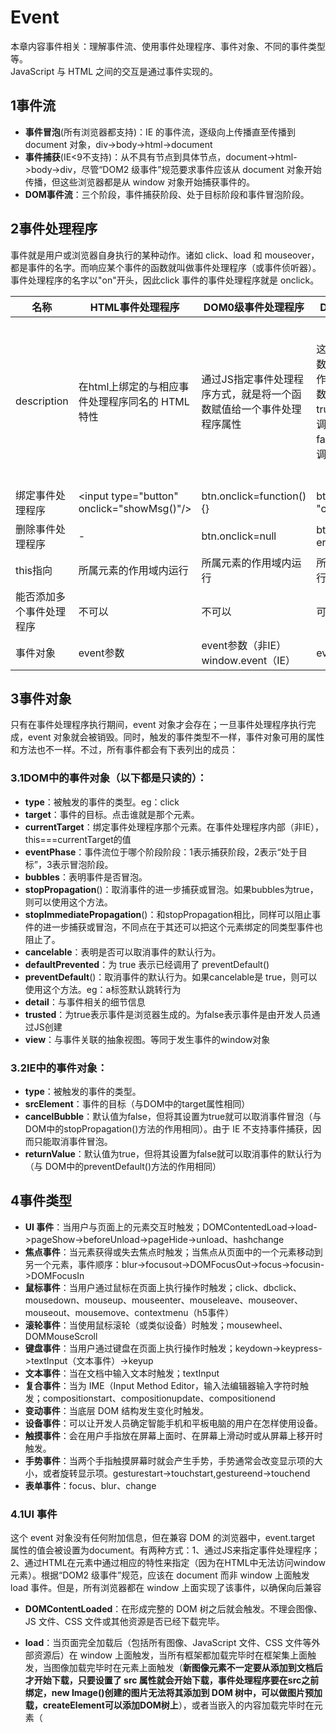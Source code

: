 # Event
本章内容事件相关：理解事件流、使用事件处理程序、事件对象、不同的事件类型等。<br/>
JavaScript 与 HTML 之间的交互是通过事件实现的。

## 1事件流
* **事件冒泡**(所有浏览器都支持)：IE 的事件流，逐级向上传播直至传播到 document 对象，div->body->html->document
* **事件捕获**(IE<9不支持)：从不具有节点到具体节点，document->html->body->div，尽管“DOM2 级事件”规范要求事件应该从 document 对象开始传播，但这些浏览器都是从 window 对象开始捕获事件的。
* **DOM事件流**：三个阶段，事件捕获阶段、处于目标阶段和事件冒泡阶段。

## 2事件处理程序
事件就是用户或浏览器自身执行的某种动作。诸如 click、load 和 mouseover，都是事件的名字。而响应某个事件的函数就叫做事件处理程序（或事件侦听器）。事件处理程序的名字以"on"开头，因此click 事件的事件处理程序就是 onclick。

| 名称 |HTML事件处理程序|DOM0级事件处理程序| DOM2级事件处理程序 | IE事件处理程序 |
| --- | --- | --- | --- | --- |
| description |在html上绑定的与相应事件处理程序同名的 HTML 特性  | 通过JS指定事件处理程序方式，就是将一个函数赋值给一个事件处理程序属性 |这两个方法接受3个参数：要处理的事件名、作为事件处理程序的函数和一个布尔值。true，表示在捕获阶段调用事件处理程序；false，表示在冒泡阶段调用事件处理程序  | 这两个方法接受两个参数：事件处理程序名称与事件处理程序函数。由于IE8及更早版本只支持事件冒泡，所以通过attachEvent()添加的事件处理程序都会被添加到冒泡阶段 |
| 绑定事件处理程序 | \<input type="button" onclick="showMsg()"\/> | btn.onclick=function(){} | btn.addEventListener( "click",handle,false) | btn.attachEvent( "onclick",handle) |
| 删除事件处理程序 | - | btn.onclick=null | btn.removeEventListen er("click",handle,false)|btn.detachEvent( "onclick",handle) |
| this指向 | 所属元素的作用域内运行 | 所属元素的作用域内运行 | 所属元素的作用域内运行 | 在全局作用域中运行 |
| 能否添加多个事件处理程序 | 不可以 | 不可以 | 可以 | 可以 |
| 事件对象 | event参数 | event参数（非IE）window.event（IE） | event参数 | event参数 或 window.event |

## 3事件对象
只有在事件处理程序执行期间，event 对象才会存在；一旦事件处理程序执行完
成，event 对象就会被销毁。同时，触发的事件类型不一样，事件对象可用的属性和方法也不一样。不过，所有事件都会有下表列出的成员：
### 3.1DOM中的事件对象（以下都是只读的）：
* **type**：被触发的事件的类型。eg：click
* **target**：事件的目标。点击谁就是那个元素。
* **currentTarget**：绑定事件处理程序那个元素。在事件处理程序内部（非IE），this===currentTarget的值
* **eventPhase**：事件流位于哪个阶段阶段：1表示捕获阶段，2表示“处于目标”，3表示冒泡阶段。
* **bubbles**：表明事件是否冒泡。
* **stopPropagation**()：取消事件的进一步捕获或冒泡。如果bubbles为true，则可以使用这个方法。
* **stopImmediatePropagation**()：和stopPropagation相比，同样可以阻止事件的进一步捕获或冒泡，不同点在于其还可以把这个元素绑定的同类型事件也阻止了。
* **cancelable**：表明是否可以取消事件的默认行为。
* **defaultPrevented**：为 true 表示已经调用了 preventDefault()
* **preventDefault**()：取消事件的默认行为。如果cancelable是 true，则可以使用这个方法。eg：a标签默认跳转行为
* **detail**：与事件相关的细节信息
* **trusted**：为true表示事件是浏览器生成的。为false表示事件是由开发人员通过JS创建
* **view**：与事件关联的抽象视图。等同于发生事件的window对象
### 3.2IE中的事件对象：
* **type**：被触发的事件的类型。
* **srcElement**：事件的目标（与DOM中的target属性相同）
* **cancelBubble**：默认值为false，但将其设置为true就可以取消事件冒泡（与DOM中的stopPropagation()方法的作用相同）。由于 IE 不支持事件捕获，因而只能取消事件冒泡。
* **returnValue**：默认值为true，但将其设置为false就可以取消事件的默认行为（与
DOM中的preventDefault()方法的作用相同）

## 4事件类型

* **UI 事件**：当用户与页面上的元素交互时触发；DOMContentedLoad->load->pageShow->beforeUnload->pageHide->unload、hashchange
* **焦点事件**：当元素获得或失去焦点时触发；当焦点从页面中的一个元素移动到另一个元素，事件顺序：blur->focusout->DOMFocusOut->focus->focusin->DOMFocusIn
* **鼠标事件**：当用户通过鼠标在页面上执行操作时触发；click、dbclick、mousedown、mouseup、mouseenter、mouseleave、mouseover、mouseout、mousemove、contextmenu（h5事件）
* **滚轮事件**：当使用鼠标滚轮（或类似设备）时触发；mousewheel、DOMMouseScroll
* **键盘事件**：当用户通过键盘在页面上执行操作时触发；keydown->keypress->textInput（文本事件）->keyup
* **文本事件**：当在文档中输入文本时触发；textInput
* **复合事件**：当为 IME（Input Method Editor，输入法编辑器输入字符时触发；compositionstart、compositionupdate、compositionend
* **变动事件**：当底层 DOM 结构发生变化时触发。
* **设备事件**：可以让开发人员确定智能手机和平板电脑的用户在怎样使用设备。
* **触摸事件**：会在用户手指放在屏幕上面时、在屏幕上滑动时或从屏幕上移开时触发。
* **手势事件**：当两个手指触摸屏幕时就会产生手势，手势通常会改变显示项的大小，或者旋转显示项。gesturestart->touchstart,gestureend->touchend
* **表单事件**：focus、blur、change

### 4.1UI 事件
这个 event 对象没有任何附加信息，但在兼容 DOM 的浏览器中，event.target 属性的值会被设置为document。有两种方式：1、通过JS来指定事件处理程序；2、通过HTML在<body>元素中通过相应的特性来指定（因为在HTML中无法访问window元素）。根据“DOM2 级事件”规范，应该在 document 而非 window 上面触发 load 事件。但是，所有浏览器都在 window 上面实现了该事件，以确保向后兼容
* **DOMContentLoaded**：在形成完整的 DOM 树之后就会触发。不理会图像、JS 文件、CSS 文件或其他资源是否已经下载完毕。
* **load**：当页面完全加载后（包括所有图像、JavaScript 文件、CSS 文件等外部资源后）在 window 上面触发，当所有框架都加载完毕时在框架集上面触发，当图像加载完毕时在<img>元素上面触发（**新图像元素不一定要从添加到文档后才开始下载，只要设置了 src 属性就会开始下载，事件处理程序要在src之前绑定，new Image()创建的图片无法将其添加到 DOM 树中，可以做图片预加载，createElement可以添加DOM树上**），或者当嵌入的内容加载完毕时在元素（ **<script>（IE<=8不支持script的onload）、<link>（只有IE和Opera支持）等，与图像不同，只有在设置了src 属性并将该元素添加到文档后，才会开始下载文件**）元素上面触发。
* **pageshow**：在页面显示时触发，无论该页面是否来自 bfcache。在重新加载的页面中，pageshow 会在 load 事件触发后触发；另外要注意的是，虽然这个事件的目标是 document，但必须将其事件处理程序添加到 window。
* **pagehide**：会在浏览器卸载页面的时候触发，而且是在unload 事件之前触发。与 pageshow 事件一样，pagehide 在 document 上面触发，但其事件处理程序必须要添加到 window 对象。
* **beforeunload**：会在浏览器卸载页面之前触发，可以通过它来取消卸载并继续使用原有页面。离不离开当前页面控制器必须交给用户，出现弹窗让用户自己选择。为了显示这个弹出对话框，必须将 event.returnValue 的值设置为要显示给用户的字符串（对IE 及 Fiefox 而言），同时作为函数的值返回（对 Safari 和 Chrome 而言）
* **unload**：当页面完全卸载后在 window 上面触发（**一般用于清除引用，以避免内存泄漏**），当所有框架都卸载后在框架集上面触发，或者当嵌入的内容卸载完毕后在元素上面触发。
* **hashchange**：在 URL 的参数列表（及 URL 中“#”号后面的所有字符串）发生变化时通知开发人员。必须要把 hashchange 事件处理程序添加给 window 对象。
* **resize**：当窗口或框架的大小变化时在 window 或框架上面触发。（**不要在这个事件的处理程序中加入大计算量的代码，因为这些代码有可能被频繁执行，从而导致浏览器反应明显变慢**）
* **scroll**：当用户滚动带滚动条的元素中的内容时，在该元素上面触发。<body>元素中包含所加载页面的滚动条。（**与 resize 事件类似，scroll 事件也会在文档被滚动期间重复被触发，所以有必要尽量保持事件处理程序的代码简单**）
* **abort**：在用户停止下载过程时，如果嵌入的内容没有加载完，则在元素上面触发。
* **error**：当发生 JavaScript 错误时在 window 上面触发，当无法加载图像时在<img>元素上面触发，当无法加载嵌入内容时在元素上面触发，或者当有一或多个框架无法加载时在框架集上面触发。
* **select**：与 select()方法对应的，当用户选择文本框（<input>或<texterea>）中的一或多个字符时触发。特有的事件对象的属性如下：
    * selectionStart：选择的字符开始位置。
    * selectionEnd：选择的字符结束位置。但是ie9以下版本不支持可以通过document.selection.createRange().text
* **readystatechange**：提供与文档或元素的加载状态有关的信息，支持readystatechange 事件的每个对象都有一个 readyState 属性，可能有以下5个值中的一个。uninitialized（未初始化，对象存在但尚未初始化）、loading（正在加载，对象正在加载数据）、loaded（加载完毕，对象加载数据完成）、interactive（交互，可以操作对象了，但还没有完全加载）、complete（完成，对象已经加载完毕）；可以用来确定外部的 JavaScript 和 CSS 文件是否已经加载完成，readyState 属性无论等于 "loaded" 还是"complete"都可以表示资源已经可用。
 
  #### pageshow和pagehide事件特有的事件对象属性：
  * **persisted**：如果页面被保存在了 bfcache 中，则这个属性的值为 true；否则，这个属性的值为 false；对于 pageshow事件，如果页面是从 bfcache 中加载的，那么 persisted 的值就是 true；对于 pagehide 事件，如果页面在卸载之后会被保存在 bfcache 中，那么 persisted 的值也会被设置为 true。因此，当第一次触发 pageshow 时，persisted 的值一定是 false，而在第一次触发 pagehide 时，persisted 就会变成 true（除非页面不会被保存在 bfcache 中）。
  `*知识扩展*：Firefox 和 Opera 有一个特性，名叫“往返缓存”（back-forward cache，或 bfcache），可以在用户使用浏览器的“后退”和“前进”按钮时加快页面的转换速度。这个缓存中不仅保存着页面数据，还保存了 DOM 和 JavaScript 的状态；实际上是将整个页面都保存在了内存里。如果页面位于 bfcache 中，那么再次打开该页面时就不会触发 load 事件。`
  #### hashchange事件特有的事件对象属性：
  * oldURL：("onhashchange" in window) && (document.documentMode ===undefined || document.documentMode > 7)判断支不支持
  * newURL：支持 hashchange 事件的浏览器有 IE8+、Firefox 3.6+、Safari 5+、Chrome 和 Opera 10.6+。在这些浏览器中，只有 Firefox 6+、Chrome 和 Opera 支持 oldURL 和 newURL 属性。为此，最好是使用 location对象来确定当前的参数列表
          
### 4.2焦点事件
利用这些事件并与 document.hasFocus()方法及document.activeElement 属性配合，可以知晓用户在页面上的行踪。

* **blur**：在元素失去焦点时触发。这个事件**不会冒泡**；
* **focus**：在元素获得焦点时触发。这个事件**不会冒泡**；
* **focusin/DOMFocusIn**：在元素获得焦点时触发。这个事件与 HTML 事件 focus 等价，但它冒泡。有兼容性问题
* **focusout/DOMFocusOut**：在元素失去焦点时触发。这个事件是 HTML 事件 blur 的通用版本。有兼容性问题

### 4.3鼠标事件
除了 **mouseenter** 和 **mouseleave**，所有鼠标事件都会**冒泡**。
* **click**：在用户单击主鼠标按钮（一般是左边的按钮）或者按下回车键时触发。只有onclick 事件处理程序既可以通过键盘也可以通过鼠标执行。**下面几个只能通过鼠标触发这个事件**。（**只有在同一个元素上相继触发 mousedown 和 mouseup 事件，才会触发 click 事件，mousedown->mouseup->click**）
* **dblclick**：在用户双击主鼠标按钮（一般是左边的按钮）时触发。（**mousedown->mouseup->click->mousedown->mouseup->click->dbclick**）
* **mousedown**：在用户按下了任意鼠标按钮时触发。
* **mouseup**：在用户释放鼠标按钮时触发。
* **mouseenter**：在鼠标光标从元素外部首次移动到元素范围之内时触发。这个事件**不冒泡**
* **mouseleave**：在位于元素上方的鼠标光标移动到元素范围之外时触发。这个事件**不冒泡**
* **mousemove**：当鼠标首次移入元素内会触发，同时在其子元素移入移除都会触发。
* **mouseover**：在鼠标移除该元素会触发，同时在其子元素移入移除都会触发。
* **contextmenu**（h5事件）：点击非主鼠标按钮触发。可以自定义上下文菜单，可取消默认行为。

  #### 鼠标事件特有的事件对象属性：

  * **clientX**：表示事件发生时鼠标指针在**视口**中的水平位置。
  * **clientY**：表示事件发生时鼠标指针在**视口**中的垂直位置。
  * **pageX**：表示事件发生时鼠标指针在**页面**中的水平位置。
  * **pageY**：表示事件发生时鼠标指针在**页面**中的垂直位置。
  * **screenX**：相对于**整个电脑屏幕**的水平位置。
  * **screenY**：相对于**整个电脑屏幕**的垂直位置。
  * **shiftKey/ctrlKey/altKey/metaKey(ie<9不支持metaKey)** ：修改键布尔值，虽然鼠标事件主要是使用鼠标来触发的，但在按下鼠标时键盘上的某些键的状态也可以影响到所要采取的操作。这些修改键就是 Shift、Ctrl、Alt 和 Meta（在 Windows 键盘中是 Windows 键，在mac中是 Cmd 键）
  * **relatedTarget/fromElement（ie<9的mouseover事件）/toElement（ie<9的mouseout事件）**：相关元素（**这个属性只对于 mouseover和mouseout事件才包含值；对于其他事件，这个属性的值是null**）。从当前元素转移到另外一个元素，当前元素或另外一个元素就是相关元素，要看是哪个事件类型。

  #### **mousedown** 和 **mouseup**事件，除了有以上事件对象属性之外，还有下面特殊属性：
  * **button**：0表示主鼠标按钮，1表示中间的鼠标按钮（鼠标滚轮按钮）2表示次鼠标按钮。

  #### **IE** 也通过下列属性为**鼠标事件**提供了更多信息:
  * **offsetX**：相对于**目标元素**的水平位置。目标元素就是target点击元素本身。
  * **offsetY**：相对于**目标元素**的垂直位置。
  * **shiftLeft/ctrlLeft/altLeft**：布尔值，表示是否按下了 Shift/Ctrl/Alt 键。如果shiftLeft/ctrlLeft/altLeft的值为true，则对应shiftKey/ctrlKey/altKey的值也为 true。


`*注意*：1、在页面没有滚动的情况下，pageX 和 pageY 的值与 clientX 和 clientY 的值相等；IE8 及更早版本不支持事件对象上的页面坐标，但可以通过计算得到 pageX = event.clientX + (document.body.scrollLeft ||
 document.documentElement.scrollLeft)
 2、iOS 和 Android 设备的实现非常特别，因为这些设备没有鼠标。在面向 iPhone 和 iPod 中的 Safari开发时，要记住以下几点。
 不支持 dblclick 事件。双击浏览器窗口会放大画面，而且没有办法改变该行为。
轻击可单击元素会触发 mousemove 事件。如果此操作会导致内容变化，将不再有其他事件发生；如果屏幕没有因此变化，那么会依次发生 mousedown、mouseup 和 click 事件。轻击不可单击的元素不会触发任何事件。可单击的元素是指那些单击可产生默认操作的元素（如链接），或者那些已经被指定了 onclick 事件处理程序的元素。
mousemove 事件也会触发 mouseover 和 mouseout 事件。
两个手指放在屏幕上且页面随手指移动而滚动时会触发 mousewheel 和 scroll 事件。`

### 4.4滚轮事件

* **mousewheel/DOMMouseScroll（Firefox）**：这个事件跟踪鼠标滚轮，类似于 Mac 的触控板。

  滚轮事件的事件对象属性除包含**鼠标事件**的所有标准信息外，mousewheel还包含一个特殊的 wheelDelta 属性，而DOMMouseScroll将滚轮信息保存在detail属性中：

  * wheelDelta：滚动的倍数。

### 4.5键盘事件

* **keydown**：当用户按下键盘上的任意键时触发，而且如果按住不放的话，会重复触发此事件。在文本框发生变化之前被触发的；
* **keypress**：当用户按下键盘上的字符键（插入或删除字符）时触发，而且如果按住不放的话，会重复触发此事件。在文本框发生变化之前被触发的；按下 Esc 键也会触发这个事件。Safari 3.1 之前的版本也会在用户按下非字符键时触发 keypress事件。
* **keyup**：当用户释放键盘上的键时触发。在文本框已经发生变化之后被触发的;
  #### 键盘事件特有的事件对象属性：
  由于存在跨浏览器问题，因此不推荐使用 key、keyIdentifier 或 char，location或keyLocation。

  * **shiftKey/ctrlKey/altKey/metaKey(ie<9不支持metaKey)** ：键盘事件与鼠标事件一样，都支持相同的修改键；
  * **keyCode**：在发生 keydown 和 keyup 事件时，keyCode 属性的值与 ASCII 码中对应小写字母或数字的编码相同；
  * **charCode**：这个属性只有在发生keypress 事件时才包含值，按下的那个键所代表字符的 ASCII 编码。此时的 keyCode通常等于0或者也可能等于所按键的键码；在取得了字符编码之后，就可以使用 String.fromCharCode()将其转换成实际的字符
  * **key**：为了取代 keyCode，值就是相应的文本字符（如“k”或“M”）；在按下非字符键时， key 的值是相应键的名（如“Shift”或“Down”）。
  * **char**：在按下字符键时的行为与 key 相同，但在按下非字符键时值为 null。
  * **keyIdentifier**：在按下非字符键（例如 Shift）的情况下与 key 的值相同，返回一个格式类似“U+0000”的字符串，表示 Unicode 值
  * **location/keyLocation**（Safari 和 Chrome）：这是一个数值，表示按下了什么位置上的键：0 表示默认键盘，1 表示左侧位置（例如左位的 Alt 键），2 表示右侧位置（例如右侧的 Shift 键），3 表示数字小键盘，4 表示移动设备键盘（也就是虚拟键盘），5 表示手柄（如任天堂 Wii 控制器）。但即有 bug——值始终是 0，除非按下
  了数字键盘（此时，值 为 3）；否则，不会是 1、2、4、5

### 4.6文本事件

* **textInput**：在文本插入文本框之前会触发 textInput 事件。keypress->textInput，它俩区别之一就是任何可以获得焦点的元素都可以触发 keypress 事件，但只有可编辑区域才能触发 textInput事件。区别之二是 textInput 事件只会在用户按下能够输入实际字符的键时才会被触发，而 keypress事件则在按下那些能够影响文本显示的键时也会触发（例如退格键）。

  #### 文本事件特有的事件对象属性：

  * **data**：用户输入的字符（而非字符编码）。
  * **inputMethod**：只有IE支持，表示把文本输入到文本框中的方式。

### 4.7复合事件
IE9+唯一支持复合事件的浏览器。要确定浏览器是否支持复合事件，可以使用document.implementation.hasFeature("CompositionEvent", "3.0")
* **compositionstart**：在 IME 的文本复合系统打开时触发，表示要开始输入了。
* **compositionupdate**：在向输入字段中插入新字符时触发。
* **compositionend**：在 IME 的文本复合系统关闭时触发，表示返回正常键盘输入状态。
  #### 复合事件特有的事件对象属性：

  * **data**：如果在 compositionstart 事件发生时访问，包含正在编辑的文本（例如，已经选中的需要马上替换的文本）；如果在 compositionupdate 事件发生时访问，包含正插入的新字符；如果在 compositionend 事件发生时访问，包含此次输入会话中插入的所有字符
### 4.8变动事件
* **DOMSubtreeModified**：在 DOM 结构中发生任何变化时触发。这个事件在其他任何事件触发后都会触发。
* **DOMNodeInserted**：在一个节点作为子节点被插入到另一个节点中时触发。在这个事件触发时，节点已经被插入到了新的父节点中。**会冒泡**
* **DOMNodeRemoved**：在节点从其父节点中被移除时触发。在这个事件触发时，节点尚未从其父节点删除，因此其 parentNode 属性仍然指向父节点（与 event.relatedNode 相同）。**会冒泡**
* **DOMNodeInsertedIntoDocument**：会在新插入的节点上面触发。这个事件在 DOMNodeInserted 之后触发。**不会冒泡**
* **DOMNodeRemovedFromDocument**：如果被移除的节点包含子节点，那么在其所有子节点以及这个被移除的节点上会相继触发。这个事件在 DOMNodeRemoved 之后触发。**不会冒泡**
* **DOMAttrModified**：在特性被修改之后触发。
* **DOMCharacterDataModified**：在文本节点的值发生变化时触发。
### 4.9设备事件

* **orientationchange**：移动 Safari，只要用户改变了设备的查看（横向或纵向）模式就会触发。**window.orientation**，0 表示肖像模式，90 表示向左旋转的横向模式（“主屏幕”按钮在右侧），-90 表示向右旋转的横向模式（“主屏幕”按钮在左侧）
* MozOrientation：只有带加速计的设备才支持该事件，event 对象包含三个属性：x、y 和 z。这几个属性的值都介于 1 到-1 之间，表示不同坐标轴上的方向。在静止状态下，x 值为 0，y 值为 0，z 值为 1（表示设备处于竖直状态）。如果设备向右倾斜，x 值会减小；反之，向左倾斜，x 值会增大。类似地，如果设备向远离用户的方向倾斜，y 值会减小，向接近用户的方向倾斜，y 值会增大。z 轴检测垂直加速度度，1 表示静止不动，在设备移动时值会减小。（失重状态下值为 0）这是一个实验性 API，将来可能会变（可能会被其他事件取代）
* deviceorientation：与 MozOrientation 事件类似。它也是在加速计检测到设备方向变化时在 window 对象上触发，而且具有与 MozOrientation 事件相同的支持限制。不过，deviceorientation 事件的意图是告诉开发人员设备在空间中朝向哪儿，而
不是如何移动。事件对象包含以下 5 个属性。
    * alpha：在围绕 z 轴旋转时（即左右旋转时），y 轴的度数差；是一个介于 0 到 360 之间的浮点数。
    * beta：在围绕 x 轴旋转时（即前后旋转时），z 轴的度数差；是一个介于180 到 180 之间的浮点数。
    * gamma：在围绕 y 轴旋转时（即扭转设备时），z 轴的度数差；是一个介于90 到 90 之间的浮点数。
    * absolute：布尔值，表示设备是否返回一个绝对值。
    * compassCalibrated：布尔值，表示设备的指南针是否校准过。
* devicemotion：告诉开发人员设备什么时候移动，而不仅仅是设备方向如何改变。例如，通过 devicemotion 能够检测到设备是不是正在往下掉，或者是不是被走着的人拿在手里。事件对象包含以下属性：
    * acceleration：一个包含 x、y 和 z 属性的对象，在不考虑重力的情况下，告诉你在每个方向上的加速度。
    * accelerationIncludingGravity：一个包含 x、y 和 z 属性的对象，在考虑 z 轴自然重力加速度的情况下，告诉你在每个方向上的加速度。
    * interval：以毫秒表示的时间值，必须在另一个 devicemotion 事件触发前传入。这个值在每个事件中应该是一个常量。
    * rotationRate：一个包含表示方向的 alpha、beta 和 gamma 属性的对象。 

### 4.10触摸事件
下面这几个事件都会冒泡。
* **touchstart**：当手指触摸屏幕时触发；即使已经有一个手指放在了屏幕上也会触发。
* **touchmove**：当手指在屏幕上滑动时连续地触发。在这个事件发生期间，调用preventDefault()可以阻止滚动。
* **touchend**：当手指从屏幕上移开时触发。注意，在 touchend 事件发生时，touches集合中就没有任何 Touch 对象了，因为不存在活动的触摸操作；此时，就必须转而使用 changeTouchs集合。
* **touchcancel**：当系统停止跟踪触摸时触发。关于此事件的确切触发时间，文档中没有明确说明。
  #### 触摸事件特有的事件对象属性：
  每个触摸事件的event对象都提供了在鼠标事件中常见的属性：bubbles、cancelable、view、clientX、clientY、screenX、screenY、detail、altKey、shiftKey、ctrlKey 和 metaKey。还包含下列三个用于跟踪触摸的属性：

  * touches：表示当前跟踪的触摸操作的 Touch 对象的数组。
  * targetTouchs：特定于事件目标的 Touch 对象的数组。
  * changeTouches：表示自上次触摸以来发生了什么改变的 Touch 对象的数组。
  每个 Touch 对象包含下列属性：

      * clientX：触摸目标在视口中的 x 坐标。
      * clientY：触摸目标在视口中的 y 坐标。
      * identifier：标识触摸的唯一 ID。
      * pageX：触摸目标在页面中的 x 坐标。
      * pageY：触摸目标在页面中的 y 坐标。
      * screenX：触摸目标在屏幕中的 x 坐标。
      * screenY：触摸目标在屏幕中的 y 坐标。
      * target：触摸的 DOM 节点目标。

    
`补充：在触摸屏幕上的元素时，这些事件（包括鼠标事件）发生的顺序如下：(1) touchstart
(2) mouseover
(3) mousemove（一次）
(4) mousedown
(5) mouseup
(6) click
(7) touchend 目前只有 iOS 版 Safari 支持多点触摸。
桌面版 Firefox 6+和 Chrome 也支持触摸事件`
### 4.11手势事件
只有两个手指都触摸到事件的接收容器时才会触发这些事件。这些事件都冒泡。当一个手指放在屏幕上时，会触发 touchstart 事件。如果另一个手指又放在了屏幕上，则会先触发 gesturestart 事件，随后触发基于该手指的 touchstart事件。如果一个或两个手指在屏幕上滑动，将会触发 gesturechange 事件。但只要有一个手指移开，就会触发 gestureend 事件，紧接着又会触发基于该手指的 touchend 事件。
* gesturestart：当一个手指已经按在屏幕上而另一个手指又触摸屏幕时触发。
* gesturechange：当触摸屏幕的任何一个手指的位置发生变化时触发。
* gestureend：当任何一个手指从屏幕上面移开时触发。
  #### 手势事件特有的事件对象属性：
  与触摸事件一样，bubbles、cancelable、view、clientX、clientY、screenX、screenY、detail、altKey、shiftKey、ctrlKey 和 metaKey。还包含两个额外的属性：

  * rotation：表示手指变化引起的旋转角度，负值表示逆时针旋转，正值表示顺时针旋转（该值从 0 开始）。
  * scale：表示两个手指间距离的变化情况（例如向内收缩会缩短距离）；这个值从 1 开始，并随距离拉大而增长，随距离缩短而减小。
  
### 表单事件
除了支持鼠标、键盘、更改和 HTML 事件之外，所有表单字段都支持下列 3 个事件：
* blur：当前字段失去焦点时触发。
* focus：当前字段获得焦点时触发。
* change：对于input和textarea元素，在它们失去焦点且 value 值改变时触发；对于select元素，在其选项改变时触发。
`input（size属性表示显示的字符数）和textarea（rows、cols文本框的字符行列数）文本框都支持 select()和setSelectionRange()方法，select()这个方法用于选择文本框中的所有文本。setSelectionRange(要选择的第一个字符的索引,要选择的最后一个字符的索引)选择部分文本，但是ie<9以下要通过 createTextRange()先在文本框上创建一个范围，在设置collapse()将范围折叠到文本框的开始位置，再使用 moveStart()和 moveEnd()这两个范围方法将范围移动到位，最后一步，就是使用范围的 select()方法选择文本`

```
//跨浏览器取得选择的文本
function getSelectedText(textbox){
 if (typeof textbox.selectionStart == "number"){
   return textbox.value.substring(textbox.selectionStart,
   textbox.selectionEnd);
 } else if (document.selection){
   return document.selection.createRange().text;
 }
} 
//跨浏览器选择部分文本
function selectText(textbox, startIndex, stopIndex){
  if (textbox.setSelectionRange){
    textbox.setSelectionRange(startIndex, stopIndex);
  } else if (textbox.createTextRange){
    var range = textbox.createTextRange();
    range.collapse(true);
    range.moveStart("character", startIndex);
    range.moveEnd("character", stopIndex - startIndex);
    range.select();
  } 
  textbox.focus();
}
```
## 5内存和性能
在 JavaScript 中，添加到页面上的事件处理程序数量将直接关系到页面的整体运行性能。导致这一问题的原因是多方面的。首先，每个函数都是对象，都会占用内存；内存中的对象越多，性能就越差。其次，必须事先指定所有事件处理程序而导致的 DOM 访问次数，会延迟整个页面的交互就绪时间。方案一：对“事件处理程序过多”问题的解决方案就是**事件委托**。所有用到按钮的事件（click、mousedown、mouseup、keydown、keyup 和 keypress）都适合采用事件委托技术。虽然 mouseover 和 mouseout 事件也冒泡，但要适当处理它们并不容易，而且经常需要计算元素的位置。（因为当鼠标从一个元素移到其子节点时，或者当鼠标移出该元素时，都会触发 mouseout 事件。）如果可行的话，也可以考虑为 document 对象添加一个事件处理程序。这样好处：

1. document 对象很快就可以访问，而且可以在页面生命周期的任何时点上为它添加事件处理程序（无需等待 DOMContentLoaded 或 load 事件）。换句话说，只要可单击的元素呈现在页面上，就可以立即具备适当的功能。
2. 在页面中设置事件处理程序所需的时间更少。只添加一个事件处理程序所需的 DOM 引用更少，所花的时间也更少。
3. 整个页面占用的内存空间更少，能够提升整体性能。
方案二：移除事件处理程序，你知道某个元素即将被移除，那么最好手工移除事件处理程序，有的浏览器（尤其是 IE）在这种情况下不会作出恰当地处理，它们很有可能会将对元素和对事件处理程序的引用都保存在内存中；在页面卸载之前，先通过 onunload 事件处理程序移除所有事件处理程序
## 6模拟事件

通过JavaScript 在任意时刻来触发特定的事件，DOM2 级规范为此规定了模拟特定事件的方式，IE9、Opera、Firefox、Chrome 和 Safari 都支持这种方式。IE 有它自己模拟
事件的方式。
### 6.1DOM中的事件模拟
通过document.createEvent()来创建 event 对象，这个方法接收一个参数（若为CustomEvent，自定义事件，返回的对象有一个名为initCustomEvent(type,bubbles（布尔值,是否应该冒泡）,cancelable（布尔值,是否可以取消）,detail（任意值，保存在 event 对象的 detail 属性中的方法）)，即表示要创建的事件类型的字符串。并通过调用 dispatchEvent()来触发事件，，需要传入一个参数，即表示要触发事件的 event 对象。在 DOM2 级中，所有这些字符串都使用英文复数形式，而在 DOM3级中都变成了单数。这个字符串可以是下列几字符串之一。

* UIEvents：一般化的 UI 事件。鼠标事件和键盘事件都继承自 UI 事件。DOM3 级中是 UIEvent。
* MouseEvents：一般化的鼠标事件。DOM3 级中是 MouseEvent。模拟鼠标事件：initMouseEvent()来创建事件对象。模拟键盘事件：initKeyEvent()
* MutationEvents：一般化的 DOM 变动事件。DOM3 级中是 MutationEvent。initMutationEvent()
* HTMLEvents：一般化的 HTML 事件。没有对应的 DOM3 级事件（HTML 事件被分散到其他类别中）。
### 6.2IE中的事件模拟
在 IE8 及之前版本中模拟事件与在 DOM 中模拟事件的思路相似：先创建 event 对象，然后为其指定相应的信息，然后再使用该对象来触发事件。document.createEventObject()不接受参数，会返回一个通用的 event 对象，然后，你必须手工为这个对象添加所有必要的信息（eg：event.screenX = 100;），是在目标上调用 fireEvent(事件处理程序名称（eg："onkeypress"）, event)方法，会自动为event 对象添加 srcElement 和 type 属性；其他属性则都是必须通过手工添加的。

```
//跨浏览器封装
var EventUtil = {
 //绑定事件
 addHandler: function(element, type, handler){
     if (element.addEventListener){
        element.addEventListener(type, handler, false);
     } else if (element.attachEvent){
        element.attachEvent("on" + type, handler);
     } else {
        element["on" + type] = handler;
     }
 },
 //移除事件
 removeHandler: function(element, type, handler){
     if (element.removeEventListener){
        element.removeEventListener(type, handler, false);
     } else if (element.detachEvent){
        element.detachEvent("on" + type, handler);
     } else {
        element["on" + type] = null;
     }
 },
 //事件对象
 getEvent: function(event){
    return event ? event : window.event;
 },
 //事件目标
 getTarget: function(event){
    return event.target || event.srcElement;
 },
 //阻止默认行为
 preventDefault: function(event){
     if (event.preventDefault){
        event.preventDefault();
     } else {
        event.returnValue = false;
     }
 }, 
 //阻止冒泡
 stopPropagation: function(event){ 
     if (event.stopPropagation){
        event.stopPropagation();
     } else {
        event.cancelBubble = true;
     }
 },
 //获取相关元素
 getRelatedTarget: function(event){
     if (event.relatedTarget){
        return event.relatedTarget;
     } else if (event.toElement){
        return event.toElement;
     } else if (event.fromElement){
        return event.fromElement;
     } else {
        return null;
     }
 }, 
 //按钮类型 IE8 及之前版本也提供了 button 属性，但这个属性的值与DOM的button 属性有很大差异。所以做了以下匹配：
 getButton: function(event){
     if (document.implementation.hasFeature("MouseEvents", "2.0")){
        return event.button;
     } else {
         switch(event.button){
             case 0: //表示没有按下按钮
             case 1: //表示按下了主鼠标按钮
             case 3: //表示同时按下了主、次鼠标按钮
             case 5: //表示同时按下了主鼠标按钮和中间的鼠标按钮
             case 7: //表示同时按下了三个鼠标按钮
                return 0; 
             case 2: //表示按下了次鼠标按钮
             case 6: //表示同时按下了次鼠标按钮和中间的鼠标按钮
                return 2;
             case 4: //表示按下了中间的鼠标按钮
                return 1;
         }
     }
 }, 
 getWheelDelta: function(event){
     if (event.wheelDelta){
     //当用户向前滚动鼠标滚轮时，wheelDelta 是 120 的倍数；当用户向后滚动鼠标滚轮时，wheelDelta 是-120 的倍数；但是，在 Opera9.5之前的版本中，wheelDelta 值的正负号是颠倒的
        return (client.engine.opera && client.engine.opera < 9.5 ?
        -event.wheelDelta : event.wheelDelta);
     } else {
     //Firefox 当向前滚动鼠标滚轮时，这个属性的值是-3 的倍数，当向后滚动鼠标滚轮时，这个属性的值是 3 的倍数
        return -event.detail * 40;
     } 
 },
 getCharCode: function(event){
     if (typeof event.charCode == "number"){
     //在不支持charCode这个属性的浏览器中，值为 undefined
        return event.charCode;
     } else {
     //IE8及之前版本和Opera则是在keyCode 中保存字符的 ASCII编码
        return event.keyCode;
     }
 },
}; 
```
